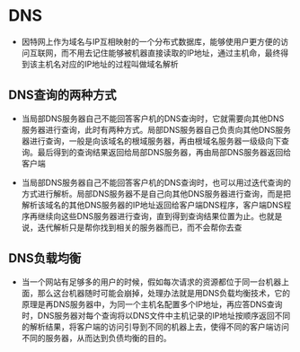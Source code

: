 # DNS

- 因特网上作为域名与IP互相映射的一个分布式数据库，能够使用户更方便的访问互联网，而不用去记住能够被机器直接读取的IP地址，通过主机命，最终得到该主机名对应的IP地址的过程叫做域名解析

## DNS查询的两种方式

- 当局部DNS服务器自己不能回答客户机的DNS查询时，它就需要向其他DNS服务器进行查询，此时有两种方式。局部DNS服务器自己负责向其他DNS服务器进行查询，一般是向该域名的根域服务器，再由根域名服务器一级级向下查询。最后得到的查询结果返回给局部DNS服务器，再由局部DNS服务器返回给客户端

- 当局部DNS服务器自己不能回答客户机的DNS查询时，也可以用过迭代查询的方式进行解析。局部DNS服务器不是自己向其他DNS服务器进行查询，而是把解析该域名的其他DNS服务器的IP地址返回给客户端DNS程序，客户端DNS程序再继续向这些DNS服务器进行查询，直到得到查询结果位置为止。也就是说，迭代解析只是帮你找到相关的服务器而已，而不会帮你去查


## DNS负载均衡

- 当一个网站有足够多的用户的时候，假如每次请求的资源都位于同一台机器上面，那么这台机器随时可能会崩掉，处理办法就是用DNS负载均衡技术，它的原理是再DNS服务器中，为同一个主机名配置多个IP地址，再应答DNS查询时，DNS服务器对每个查询将以DNS文件中主机记录的IP地址按顺序返回不同的解析结果，将客户端的访问引导到不同的机器上去，使得不同的客户端访问不同的服务器，从而达到负债均衡的目的。
